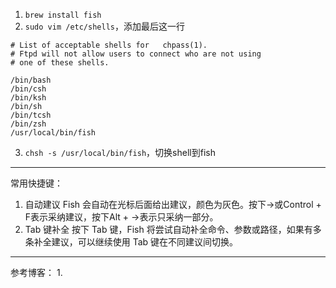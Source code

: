 1. `brew install fish`
2. `sudo vim /etc/shells`，添加最后这一行
  ```
  # List of acceptable shells for   chpass(1).
  # Ftpd will not allow users to connect who are not using
  # one of these shells.

  /bin/bash
  /bin/csh
  /bin/ksh
  /bin/sh
  /bin/tcsh
  /bin/zsh
  /usr/local/bin/fish
  ```
  
3. `chsh -s /usr/local/bin/fish`，切换shell到fish


------------
常用快捷键：
1. 自动建议
Fish 会自动在光标后面给出建议，颜色为灰色。按下→或Control + F表示采纳建议，按下Alt + →表示只采纳一部分。
2. Tab 键补全
按下 Tab 键，Fish 将尝试自动补全命令、参数或路径，如果有多条补全建议，可以继续使用 Tab 键在不同建议间切换。




-------------
参考博客：
1. 